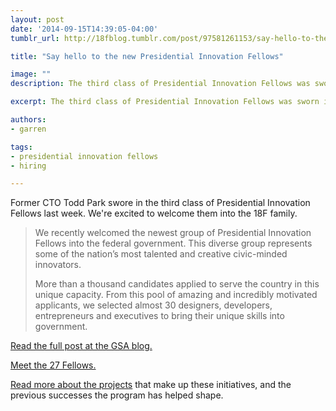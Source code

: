 ```yaml
---
layout: post
date: '2014-09-15T14:39:05-04:00'
tumblr_url: http://18fblog.tumblr.com/post/97581261153/say-hello-to-the-new-presidential-innovation-fellows

title: "Say hello to the new Presidential Innovation Fellows"

image: ""
description: The third class of Presidential Innovation Fellows was sworn into duty last week by former CTO Todd Park. We are excited to welcome them into the 18F family.

excerpt: The third class of Presidential Innovation Fellows was sworn into duty last week by former CTO Todd Park. We are excited to welcome them into the 18F family.

authors:
- garren

tags:
- presidential innovation fellows
- hiring

---
```


Former CTO Todd Park swore in the third class of Presidential Innovation
Fellows last week. We're excited to welcome them into the 18F family.

> We recently welcomed the newest group of Presidential Innovation
> Fellows into the federal government. This diverse group represents
> some of the nation’s most talented and creative civic-minded
> innovators.
>
> More than a thousand candidates applied to serve the country in this
> unique capacity. From this pool of amazing and incredibly motivated
> applicants, we selected almost 30 designers, developers, entrepreneurs
> and executives to bring their unique skills into government.

[Read the full post at the GSA
blog.](https://gsablogs.gsa.gov/gsablog/2014/09/15/welcoming-the-third-class-of-presidential-innovation-fellows/)

[Meet the 27
Fellows.](https://www.whitehouse.gov/innovationfellows/meet-the-fellows)

[Read more about the
projects](https://www.whitehouse.gov/innovationfellows/projects) that
make up these initiatives, and the previous successes the program has
helped shape.
